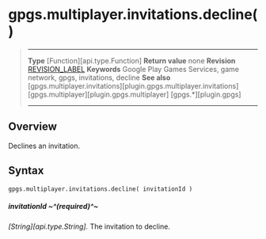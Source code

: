 # gpgs.multiplayer.invitations.decline()

> --------------------- ------------------------------------------------------------------------------------------
> __Type__              [Function][api.type.Function]
> __Return value__      none
> __Revision__          [REVISION_LABEL](REVISION_URL)
> __Keywords__          Google Play Games Services, game network, gpgs, invitations, decline
> __See also__          [gpgs.multiplayer.invitations][plugin.gpgs.multiplayer.invitations]
>						[gpgs.multiplayer][plugin.gpgs.multiplayer]
>                       [gpgs.*][plugin.gpgs]
> --------------------- ------------------------------------------------------------------------------------------

## Overview

Declines an invitation.

## Syntax

	gpgs.multiplayer.invitations.decline( invitationId )

##### invitationId ~^(required)^~
_[String][api.type.String]._ The invitation to decline.